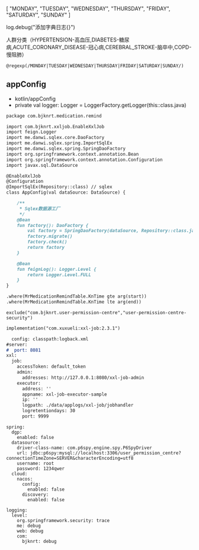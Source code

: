 [
"MONDAY",
"TUESDAY",
"WEDNESDAY",
"THURSDAY",
"FRIDAY",
"SATURDAY",
"SUNDAY"
]

log.debug("添加字典日志{}")

人群分类（HYPERTENSION-高血压,DIABETES-糖尿病,ACUTE_CORONARY_DISEASE-冠心病,CEREBRAL_STROKE-脑卒中,COPD-慢阻肺）

```markdown
@regexp(/MONDAY|TUESDAY|WEDNESDAY|THURSDAY|FRIDAY|SATURDAY|SUNDAY/)
```

## appConfig
- kotlin/appConfig
- private val logger: Logger = LoggerFactory.getLogger(this::class.java)

```markdown
package com.bjknrt.medication.remind

import com.bjknrt.xxljob.EnableXxlJob
import feign.Logger
import me.danwi.sqlex.core.DaoFactory
import me.danwi.sqlex.spring.ImportSqlEx
import me.danwi.sqlex.spring.SpringDaoFactory
import org.springframework.context.annotation.Bean
import org.springframework.context.annotation.Configuration
import javax.sql.DataSource

@EnableXxlJob
@Configuration
@ImportSqlEx(Repository::class) // sqlex
class AppConfig(val dataSource: DataSource) {

    /**
     * Sqlex数据源工厂
     */
    @Bean
    fun factory(): DaoFactory {
        val factory = SpringDaoFactory(dataSource, Repository::class.java)
        factory.migrate()
        factory.check()
        return factory
    }

    @Bean
    fun feignLog(): Logger.Level {
        return Logger.Level.FULL
    }
}
```

```markdown
.where(MrMedicationRemindTable.KnTime gte arg(start))
.where(MrMedicationRemindTable.KnTime lte arg(end))
```

```
exclude("com.bjknrt.user-permission-centre","user-permission-centre-security")
```

```markdown
implementation("com.xuxueli:xxl-job:2.3.1")

  config: classpath:logback.xml
#server:
#  port: 8081
xxl:
  job:
    accessToken: default_token
    admin:
      addresses: http://127.0.0.1:8080/xxl-job-admin
    executor:
      address: ''
      appname: xxl-job-executor-sample
      ip: ''
      logpath: ./data/applogs/xxl-job/jobhandler
      logretentiondays: 30
      port: 9999
```


```
spring:
  dgp:
    enabled: false
  datasource:
    driver-class-name: com.p6spy.engine.spy.P6SpyDriver
    url: jdbc:p6spy:mysql://localhost:3306/user_permission_centre?connectionTimeZone=SERVER&characterEncoding=utf8
    username: root
    password: 1234qwer
  cloud:
    nacos:
      config:
        enabled: false
      discovery:
        enabled: false

logging:
  level:
    org.springframework.security: trace
    me: debug
    web: debug
    com:
      bjknrt: debug
```